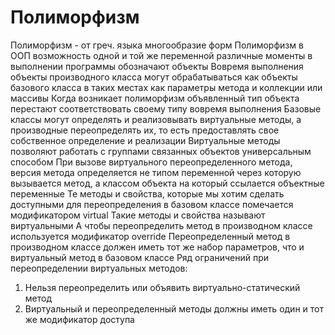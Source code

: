 # Полиморфизм
Полиморфизм - от греч. языка многообразие форм
Полиморфизм в ООП возможность одной и той же переменной различные моменты в выполнении программы обозначают объекты
Вовремя выполнения объекты производного класса могут обрабатываться как объекты базового класса в таких местах как
параметры метода и коллекции или массивы
Когда возникает полиморфизм объявленный тип объекта перестают соответствовать своему типу вовремя выполнения
Базовые классы могут определять и реализовывать виртуальные методы, а производные переопределять их, то есть предоставлять
свое собственное определение и реализации
Виртуальные методы позволяют работать с группами связанных объектов универсальным способом
При вызове виртуального переопределенного метода, версия метода определяется не типом переменной через которую вызывается метод,
а классом объекта на который ссылается объектные переменные
Те методы и свойства, которые мы хотим сделать доступными для переопределения в базовом классе помечается модификатором virtual
Такие методы и свойства называют виртуальными
А чтобы переопределить метод в производном классе используется модификатор override
Переопределенный метод в производном классе должен иметь тот же набор параметров, что и виртуальный метод в базовом классе
Ряд ограничений при переопределении виртуальных методов:
1. Нельзя переопределить или объявить виртуально-статический метод
2. Виртуальный и переопределенный методы должны иметь один и тот же модификатор доступа
